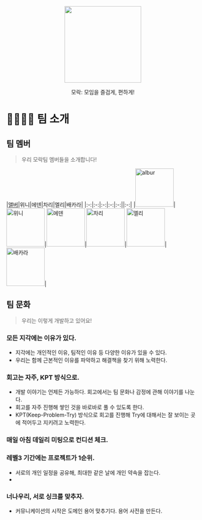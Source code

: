 <p align="center">
    <img style="width: 200px;" src="https://user-images.githubusercontent.com/45311765/194018498-c2bf7374-dbec-4173-a9bb-0a563fb8115d.png">
</p>
<div align="center">모락: 모임을 즐검게, 편하게!</div>

# 👨‍👩‍👧‍👦 팀 소개

## 팀 멤버

> 우리 모락팀 멤버들을 소개합니다!

|[앨버](https://github.com/al-bur)|위니|에덴|차리|엘리|배카라|
|:-:|:-:|:-:|:-:|:-:||:-:|
|<img src="https://user-images.githubusercontent.com/64825713/194213208-aa64bae2-16b3-48ab-bd9a-6d6029b1cfaf.png" alt="albur" width="100" height="100">|<img src="https://user-images.githubusercontent.com/64825713/194213572-306c6b8c-0283-4615-ad54-f1421e8ec6cb.png" alt="위니" width="100" height="100">|<img src="https://user-images.githubusercontent.com/64825713/194213401-f8fe16f9-6749-424e-b3b5-c685aec95a50.png" alt="에덴" width="100" height="100">|<img src="https://user-images.githubusercontent.com/64825713/194213961-0c8c38d0-5795-4861-a997-9d3da2eb9dd7.png" alt="차리" width="100" height="100">|<img src="https://user-images.githubusercontent.com/64825713/194214234-375362a1-2973-4460-be70-ffc3df759578.png" alt="엘리" width="100" height="100">|<img src="https://user-images.githubusercontent.com/64825713/194214404-194f385e-2329-43e5-af07-524f8ff752d6.png" alt="배카라" width="100" height="100">|

## 팀 문화

> 우리는 이렇게 개발하고 있어요!

### 모든 지각에는 이유가 있다.

- 지각에는 개인적인 이유, 팀적인 이유 등 다양한 이유가 있을 수 있다.
- 우리는 함께 근본적인 이유를 파악하고 해결책을 찾기 위해 노력한다.

### 회고는 자주, KPT 방식으로.

- 개발 이야기는 언제든 가능하다. 회고에서는 팀 문화나 감정에 관해 이야기를 나눈다.
- 회고를 자주 진행해 쌓인 것을 바로바로 풀 수 있도록 한다.
- KPT(Keep-Problem-Try) 방식으로 회고를 진행해 Try에 대해서는 잘 보이는 곳에 적어두고 지키려고 노력한다.

### 매일 아침 데일리 미팅으로 컨디션 체크.

### 레벨3 기간에는 프로젝트가 1순위.

- 서로의 개인 일정을 공유해, 최대한 같은 날에 개인 약속을 잡는다.
-

### 너나우리, 서로 싱크를 맞추자.

- 커뮤니케이션의 시작은 도메인 용어 맞추기다. 용어 사전을 만든다.
